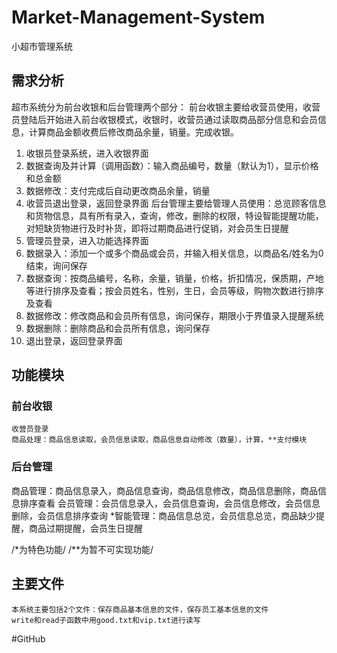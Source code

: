 # Market-Management-System
小超市管理系统

## 需求分析
超市系统分为前台收银和后台管理两个部分：
    前台收银主要给收营员使用，收营员登陆后开始进入前台收银模式，收银时，收营员通过读取商品部分信息和会员信息，计算商品金额收费后修改商品余量，销量。完成收银。
1. 收银员登录系统，进入收银界面
2. 数据查询及并计算（调用函数）：输入商品编号，数量（默认为1），显示价格和总金额
3. 数据修改：支付完成后自动更改商品余量，销量
4. 收营员退出登录，返回登录界面
    后台管理主要给管理人员使用：总览顾客信息和货物信息，具有所有录入，查询，修改，删除的权限，特设智能提醒功能，对短缺货物进行及时补货，即将过期商品进行促销，对会员生日提醒
1. 管理员登录，进入功能选择界面
2. 数据录入：添加一个或多个商品或会员，并输入相关信息，以商品名/姓名为0结束，询问保存
3. 数据查询：按商品编号，名称，余量，销量，价格，折扣情况，保质期，产地等进行排序及查看；按会员姓名，性别，生日，会员等级，购物次数进行排序及查看
4. 数据修改：修改商品和会员所有信息，询问保存，期限小于界值录入提醒系统
5. 数据删除：删除商品和会员所有信息，询问保存
6. 退出登录，返回登录界面

## 功能模块
### 前台收银
    收营员登录
    商品处理：商品信息读取，会员信息读取，商品信息自动修改（数量），计算，**支付模块
### 后台管理
商品管理：商品信息录入，商品信息查询，商品信息修改，商品信息删除，商品信息排序查看
    会员管理：会员信息录入，会员信息查询，会员信息修改，会员信息删除，会员信息排序查询
    *智能管理：商品信息总览，会员信息总览，商品缺少提醒，商品过期提醒，会员生日提醒

/*为特色功能/ 
/**为暂不可实现功能/ 

## 主要文件
    本系统主要包括2个文件：保存商品基本信息的文件，保存员工基本信息的文件
    write和read子函数中用good.txt和vip.txt进行读写


#GitHub
